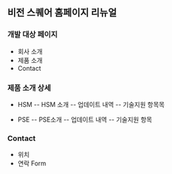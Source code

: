 ## 비전 스퀘어 홈페이지 리뉴얼

### 개발 대상 페이지

- 회사 소개
- 제품 소개
- Contact

### 제품 소개 상세

- HSM
  -- HSM 소개
  -- 업데이트 내역
  -- 기술지원 항목목

- PSE
  -- PSE소개
  -- 업데이트 내역
  -- 기술지원 항목

### Contact

- 위치
- 연락 Form

